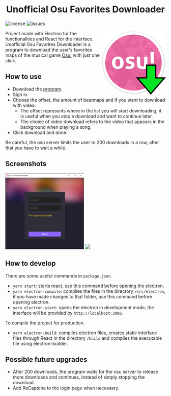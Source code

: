 <h1 align="center">
    Unofficial Osu Favorites Downloader
</h1>

![license](https://img.shields.io/github/license/wykke/osu-favorites-downloader)
![issues](https://img.shields.io/github/issues/wykke/osu-favorites-downloader)

<img src="./public/assets/icon.png" alt="logo" width="200" align="right"/>

Project made with Electron for the functionalities and React for the interface. Unofficial Osu Favorites Downloader is a program to download the user's favorites maps of the musical game [Osu!](Https://osu.ppy.sh/home) with just one click.

## How to use

- Download the [program](https://github.com/wykke/osu-favorites-downloader/releases/tag/1.0.0).
- Sign in.
- Choose the offset, the amount of beatmaps and if you want to download with video.
    - The offset represents where in the list you will start downloading, it is useful when you stop a download and want to continue later.
    - The choice of video download refers to the video that appears in the background when playing a song.
- Click download and done.

Be careful, the osu server limits the user to 200 downloads in a row, after that you have to wait a while.

## Screenshots

<div display="inline">
<img src="./docs/screenshot1.png" width="49%">
<img src="./docs/screenshot2.gif" width="49%">
</div>

## How to develop

There are some useful commands in `package.json`.

- `yarn start`: starts react, use this command before opening the electron.
- `yarn electron-compile`: compiles the files in the directory `/src/electron`, if you have made changes to that folder, use this command before opening electron.
- `yarn electron-start`: opens the electron in development mode, the interface will be provided by `http://localhost:3000`.

To compile the project for production.

- `yarn electron-build`: compiles electron files, creates static interface files through React in the directory `/build` and compiles the executable file using electron-builder.

## Possible future upgrades

- After 200 downloads, the program waits for the osu server to release more downloads and continues, instead of simply stopping the download.
- Add ReCaptcha to the login page when necessary.

